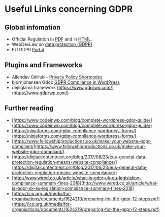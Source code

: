 # Useful Links concerning GDPR

## Global infomation
* Official Regulation in [PDF](http://eur-lex.europa.eu/legal-content/EN/TXT/PDF/?uri=CELEX:32016R0679&from=EN) and in [HTML](http://eur-lex.europa.eu/legal-content/EN/TXT/HTML/?uri=CELEX:32016R0679&from=EN).
* WebDevLaw on [data protection (GDPR)](https://webdevlaw.uk/data-protection-gdpr/)
* EU GDPR [Portal](https://www.eugdpr.org/)

## Plugins and Frameworks
* Allendav GitHub - [Privacy Policy Shortcodes](https://github.com/allendav/wp-privacy-policy-shortcodes)
* bjornjohansen Gdoc [GDPR Compliance in WordPress](https://docs.google.com/document/d/1xobfogTbr80kmYkvW1RcNsmkytTRkKQi20HxFZ8hr8I/edit#)
* dejliglama framework [https://www.gdprwp.com/](https://www.gdprwp.com/)

## Further reading
* [https://www.codeinwp.com/blog/complete-wordpress-gdpr-guide/](https://www.codeinwp.com/blog/complete-wordpress-gdpr-guide/)
* [https://ninjaforms.com/gdpr-compliance-wordpress-forms/](https://ninjaforms.com/gdpr-compliance-wordpress-forms/)
* [https://www.fellowshipproductions.co.uk/make-your-website-gdpr-compliant/](https://www.fellowshipproductions.co.uk/make-your-website-gdpr-compliant/)
* [https://digitalcontentnext.org/blog/2017/06/23/eus-general-data-protection-regulation-means-website-compliance/](https://digitalcontentnext.org/blog/2017/06/23/eus-general-data-protection-regulation-means-website-compliance/)
* [http://www.wired.co.uk/article/what-is-gdpr-uk-eu-legislation-compliance-summary-fines-2018](http://www.wired.co.uk/article/what-is-gdpr-uk-eu-legislation-compliance-summary-fines-2018)
* [https://ico.org.uk/media/for-organisations/documents/1624219/preparing-for-the-gdpr-12-steps.pdf](https://ico.org.uk/media/for-organisations/documents/1624219/preparing-for-the-gdpr-12-steps.pdf)
